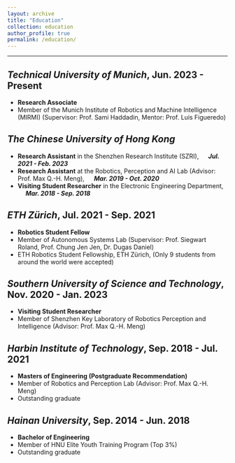 ```yaml
---
layout: archive
title: "Education"
collection: education
author_profile: true
permalink: /education/ 
---
```


<hr color="000000"/>

## <i>Technical University of Munich</i>, Jun. 2023 - Present ##
* <b>Research Associate </b>
* Member of the Munich Institute of Robotics and Machine Intelligence (MIRMI) (Supervisor: Prof. Sami Haddadin, Mentor: Prof. Luis Figueredo)
<!--* <b>Early Stage Researcher</b> in the Marie Sklodowska-Curie Actions Doctoral Training Network.-->

## <i>The Chinese University of Hong Kong</i> ## 
* <b>Research Assistant</b> in the Shenzhen Research Institute (SZRI),  &emsp; <b><i>Jul. 2021 - Feb. 2023</i></b>
* <b>Research Assistant</b> at the Robotics, Perception and AI Lab (Advisor: Prof. Max Q.-H. Meng), &emsp; <b><i>Mar. 2019 - Oct. 2020</i></b>
* <b>Visiting Student Researcher</b> in the Electronic Engineering Department, &emsp; <b><i>Mar. 2018 - Sep. 2018</i></b>

## <i>ETH Zürich</i>, Jul. 2021 - Sep. 2021 ##
* <b>Robotics Student Fellow</b>
* Member of Autonomous Systems Lab (Supervisor: Prof. Siegwart Roland, Prof. Chung Jen Jen, Dr. Dugas Daniel)
* ETH Robotics Student Fellowship, ETH Zürich, (Only 9 students from around the world were accepted)

## <i>Southern University of Science and Technology</i>, Nov. 2020 - Jan. 2023 ##
* <b>Visiting Student Researcher</b>
* Member of Shenzhen Key Laboratory of Robotics Perception and Intelligence (Advisor: Prof. Max Q.-H. Meng)

## <i>Harbin Institute of Technology</i>, Sep. 2018 - Jul. 2021 ##
* <b>Masters of Engineering (Postgraduate Recommendation) </b>
* Member of Robotics and Perception Lab (Advisor: Prof. Max Q.-H. Meng)
* Outstanding graduate

## <i>Hainan University</i>, Sep. 2014 - Jun. 2018 ##
* <b>Bachelor of Engineering</b>
* Member of HNU Elite Youth Training Program (Top 3%)
* Outstanding graduate
